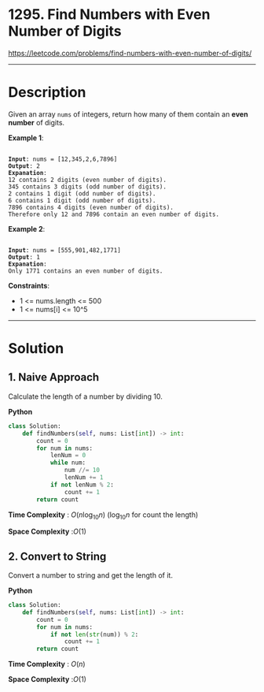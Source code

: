 # 1295. Find Numbers with Even Number of Digits

https://leetcode.com/problems/find-numbers-with-even-number-of-digits/

---

# Description

Given an array `nums` of integers, return how many of them contain an **even number** of digits.

**Example 1**:

<pre><code>
<b>Input</b>: nums = [12,345,2,6,7896]
<b>Output</b>: 2
<b>Expanation</b>: 
12 contains 2 digits (even number of digits). 
345 contains 3 digits (odd number of digits). 
2 contains 1 digit (odd number of digits). 
6 contains 1 digit (odd number of digits). 
7896 contains 4 digits (even number of digits). 
Therefore only 12 and 7896 contain an even number of digits.
</code></pre>

**Example 2**:

<pre><code>
<b>Input</b>: nums = [555,901,482,1771]
<b>Output</b>: 1
<b>Expanation</b>:  
Only 1771 contains an even number of digits.
</code></pre>

**Constraints**:

- 1 <= nums.length <= 500
- 1 <= nums[i] <= 10^5

---

# Solution

## 1. Naive Approach

Calculate the length of a number by dividing 10.

**Python**
```python
class Solution:
    def findNumbers(self, nums: List[int]) -> int:
        count = 0
        for num in nums:
            lenNum = 0
            while num:
                num //= 10
                lenNum += 1
            if not lenNum % 2:
                count += 1
        return count
```

**Time Complexity** : $O(n\log_{10}{n})$ ($\log_{10}{n}$ for count the length)

**Space Complexity** :$O(1)$

## 2. Convert to String

Convert a number to string and get the length of it.

**Python**
```python
class Solution:
    def findNumbers(self, nums: List[int]) -> int:
        count = 0
        for num in nums:
            if not len(str(num)) % 2:
                count += 1
        return count
```

**Time Complexity** : $O(n)$

**Space Complexity** :$O(1)$